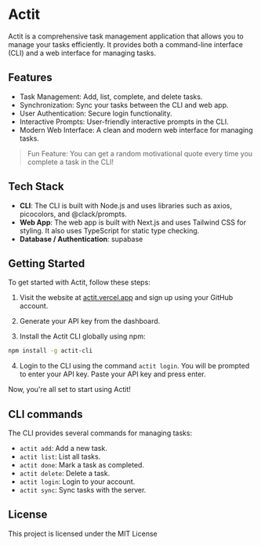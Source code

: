 # Actit

Actit is a comprehensive task management application that allows you to manage your tasks efficiently. It provides both a command-line interface (CLI) and a web interface for managing tasks.

## Features

- Task Management: Add, list, complete, and delete tasks.
- Synchronization: Sync your tasks between the CLI and web app.
- User Authentication: Secure login functionality.
- Interactive Prompts: User-friendly interactive prompts in the CLI.
- Modern Web Interface: A clean and modern web interface for managing tasks.

> Fun Feature: You can get a random motivational quote every time you complete a task in the CLI!

## Tech Stack
- **CLI**: The CLI is built with Node.js and uses libraries such as axios, picocolors, and @clack/prompts.
- **Web App**: The web app is built with Next.js and uses Tailwind CSS for styling. It also uses TypeScript for static type checking.
- **Database / Authentication**: supabase

## Getting Started

To get started with Actit, follow these steps:

1. Visit the website at [actit.vercel.app](https://actit.vercel.app) and sign up using your GitHub account.

2. Generate your API key from the dashboard.

3. Install the Actit CLI globally using npm:
```bash
npm install -g actit-cli
```
4. Login to the CLI using the command `actit login`. You will be prompted to enter your API key. Paste your API key and press enter.

Now, you're all set to start using Actit!


## CLI commands
The CLI provides several commands for managing tasks:

- `actit add`: Add a new task.
- `actit list`: List all tasks.
- `actit done`: Mark a task as completed.
- `actit delete`: Delete a task.
- `actit login`: Login to your account.
- `actit sync`: Sync tasks with the server.


## License

This project is licensed under the MIT License